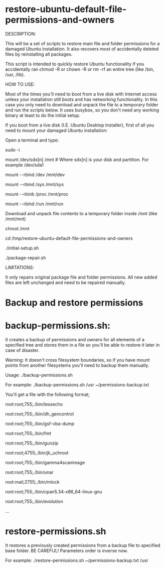 # restore-ubuntu-default-file-permissions-and-owners

DESCRIPTION:

This will be a set of scripts to restore main file and folder permissions for a damaged Ubuntu installation.
It also recovers most of accidentally deleted files by reinstalling all packages.

This script is intended to quickly restore Ubuntu functionality if you accidentally ran chmod -R or chown -R or rm -rf an entire tree
(like /bin, /usr, /lib).

HOW TO USE:

Most of the times you'll need to boot from a live disk with Internet access unless your installation still boots and has networking functionality.
In this case you only need to download and unpack the file to a temporary folder and run the scripts below. It uses busybox, so you don't need any
working binary at least to do the initial setup.

If you boot from a live disk (I.E. Ubuntu Desktop Installer), first of all you need to mount your damaged Ubuntu installation:

Open a terminal and type:

sudo -i

mount /dev/sdx[n] /mnt   # Where sdx[n] is your disk and partition. For example /dev/sda1

mount --rbind /dev /mnt/dev

mount --rbind /sys /mnt/sys

mount --rbinb /proc /mnt/proc

mount --rbind /run /mnt/run


Download and unpack file contents to a temporary folder inside /mnt (like /mnt/mnt)

chroot /mnt

cd /tmp/restore-ubuntu-default-file-permissions-and-owners

./initial-setup.sh

./package-repair.sh

LIMITATIONS:

It only repairs original package file and folder permissions. All new added files are left unchanged and need to be repaired manually.

# Backup and restore permissions

# backup-permissions.sh:

It creates a backup of permissions and owners for all elements of a specified tree and stores them in a file so you'll be able to restore it later in case of disaster.

Warning: It doesn't cross filesystem boundaries, so if you have mount points from another filesystems you'll need to backup them manually.

Usage: ./backup-permissions.sh <base dir> <output file>

  For example: ./backup-permissions.sh /usr ~/permissions-backup.txt
  
You'll get a file with the following format;
  
root:root;755;./bin/lessecho
  
root:root;755;./bin/dh_gencontrol
  
root:root;755;./bin/gsf-vba-dump
  
root:root;755;./bin/fmt
  
root:root;755;./bin/gunzip
  
root:root;4755;./bin/jk_uchroot
  
root:root;755;./bin/gamma4scanimage
  
root:root;755;./bin/unar
  
root:mail;2755;./bin/mlock
  
root:root;755;./bin/cpan5.34-x86_64-linux-gnu
  
root:root;755;./bin/evolution

...
  

# restore-permissions.sh

It restores a previously created permissions from a backup file to specified base folder. BE CAREFUL! Parameters order is inverse now.
  
  For example: ./restore-permissions.sh ~/permissions-backup.txt /usr
  
